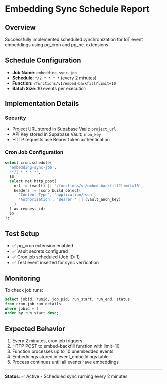# Embedding Sync Schedule Report

## Overview
Successfully implemented scheduled synchronization for IoT event embeddings using pg_cron and pg_net extensions.

## Schedule Configuration
- **Job Name**: `embedding-sync-job`
- **Schedule**: `*/2 * * * *` (every 2 minutes)
- **Function**: `/functions/v1/embed-backfill?limit=10`
- **Batch Size**: 10 events per execution

## Implementation Details

### Security
- Project URL stored in Supabase Vault: `project_url`
- API Key stored in Supabase Vault: `anon_key`
- HTTP requests use Bearer token authentication

### Cron Job Configuration
```sql
select cron.schedule(
  'embedding-sync-job',
  '*/2 * * * *',
  $$
  select net.http_post(
    url := (vault) || '/functions/v1/embed-backfill?limit=10',
    headers := jsonb_build_object(
      'Content-Type', 'application/json',
      'Authorization', 'Bearer ' || (vault_anon_key)
    )
  ) as request_id;
  $$
);
```

## Test Setup
- ✅ pg_cron extension enabled
- ✅ Vault secrets configured
- ✅ Cron job scheduled (Job ID: 1)
- ✅ Test event inserted for sync verification

## Monitoring
To check job runs:
```sql
select jobid, runid, job_pid, run_start, run_end, status 
from cron.job_run_details 
where jobid = 1 
order by run_start desc;
```

## Expected Behavior
1. Every 2 minutes, cron job triggers
2. HTTP POST to embed-backfill function with limit=10
3. Function processes up to 10 unembedded events  
4. Embeddings stored in event_embeddings table
5. Process continues until all events have embeddings

---
**Status**: ✅ Active - Scheduled sync running every 2 minutes